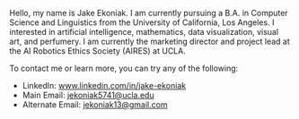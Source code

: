 Hello, my name is Jake Ekoniak. I am currently pursuing a B.A. in Computer Science and Linguistics from the University of California, Los Angeles. I interested in artificial intelligence, mathematics, data visualization, visual art, and perfumery. I am currently the marketing director and project lead at the AI Robotics Ethics Society (AIRES) at UCLA. 

To contact me or learn more, you can try any of the following:
- LinkedIn: www.linkedin.com/in/jake-ekoniak
- Main Email: jekoniak5741@ucla.edu
- Alternate Email: jekoniak13@gmail.com

